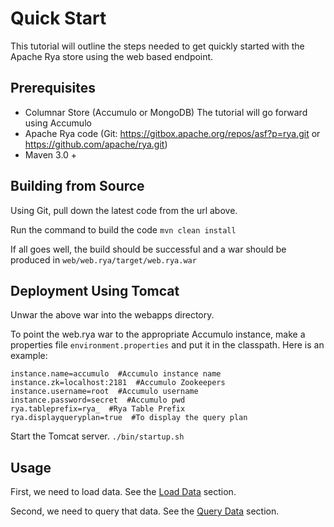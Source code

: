 
<!--

[comment]: # Licensed to the Apache Software Foundation (ASF) under one
[comment]: # or more contributor license agreements.  See the NOTICE file
[comment]: # distributed with this work for additional information
[comment]: # regarding copyright ownership.  The ASF licenses this file
[comment]: # to you under the Apache License, Version 2.0 (the
[comment]: # "License"); you may not use this file except in compliance
[comment]: # with the License.  You may obtain a copy of the License at
[comment]: # 
[comment]: #   http://www.apache.org/licenses/LICENSE-2.0
[comment]: # 
[comment]: # Unless required by applicable law or agreed to in writing,
[comment]: # software distributed under the License is distributed on an
[comment]: # "AS IS" BASIS, WITHOUT WARRANTIES OR CONDITIONS OF ANY
[comment]: # KIND, either express or implied.  See the License for the
[comment]: # specific language governing permissions and limitations
[comment]: # under the License.

-->
# Quick Start

This tutorial will outline the steps needed to get quickly started with the Apache Rya store using the web based endpoint.

## Prerequisites

* Columnar Store (Accumulo or MongoDB) The tutorial will go forward using Accumulo
* Apache Rya code (Git: https://gitbox.apache.org/repos/asf?p=rya.git or https://github.com/apache/rya.git)
* Maven 3.0 +

## Building from Source

Using Git, pull down the latest code from the url above.

Run the command to build the code `mvn clean install`

If all goes well, the build should be successful and a war should be produced in `web/web.rya/target/web.rya.war`

## Deployment Using Tomcat

Unwar the above war into the webapps directory.

To point the web.rya war to the appropriate Accumulo instance, make a properties file `environment.properties` and put it in the classpath. Here is an example:

```
instance.name=accumulo  #Accumulo instance name
instance.zk=localhost:2181  #Accumulo Zookeepers
instance.username=root  #Accumulo username
instance.password=secret  #Accumulo pwd
rya.tableprefix=rya_  #Rya Table Prefix
rya.displayqueryplan=true  #To display the query plan
```

Start the Tomcat server. `./bin/startup.sh`

## Usage

First, we need to load data. See the [Load Data](loaddata.md) section.

Second, we need to query that data. See the [Query Data](querydata.md) section.

